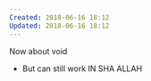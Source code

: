 ```yaml
---
Created: 2018-06-16 18:12
Updated: 2018-06-16 18:12
---
```



Now about void

- But can still work IN SHA ALLAH